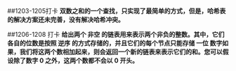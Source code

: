 ##1203-1205打卡 
**双数之和的一个查找，只实现了最简单的方式，但是，哈希表的解决方案还未完善，没有解决哈希冲突。** 

##1206-1208 打卡
**给出两个 非空 的链表用来表示两个非负的整数。其中，它们各自的位数是按照 逆序 的方式存储的，并且它们的每个节点只能存储 一位 数字如果，我们将这两个数相加起来，则会返回一个新的链表来表示它们的和。您可以假设除了数字 0 之外，这两个数都不会以 0 开头。** 
